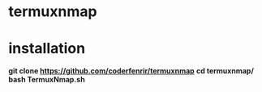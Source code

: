 # termuxnmap

# installation
**git clone https://github.com/coderfenrir/termuxnmap**
**cd termuxnmap/**
**bash TermuxNmap.sh**
